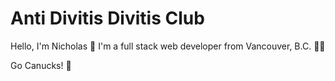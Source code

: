  # Anti Divitis Divitis Club

Hello, I'm Nicholas 👋 I'm a full stack web developer from Vancouver, B.C. 🚵‍♂️ 

Go Canucks! 🏒
